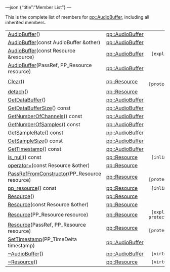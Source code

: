 —json {“title”:“Member List”} —

This is the complete list of members for <a href="/docs/native-client/pepper_beta/cpp/classpp_1_1_audio_buffer/" class="el">pp::AudioBuffer</a>, including all inherited members.

<table><tbody><tr class="odd"><td><a href="/docs/native-client/pepper_beta/cpp/classpp_1_1_audio_buffer#ae5a21e1df405d530d9280de36791dbbf" class="el">AudioBuffer</a>()</td><td><a href="/docs/native-client/pepper_beta/cpp/classpp_1_1_audio_buffer/" class="el">pp::AudioBuffer</a></td><td></td></tr><tr class="even"><td><a href="/docs/native-client/pepper_beta/cpp/classpp_1_1_audio_buffer#a8f51aeb6d98ff9d926ee1e2fcee4f712" class="el">AudioBuffer</a>(const AudioBuffer &amp;other)</td><td><a href="/docs/native-client/pepper_beta/cpp/classpp_1_1_audio_buffer/" class="el">pp::AudioBuffer</a></td><td></td></tr><tr class="odd"><td><a href="/docs/native-client/pepper_beta/cpp/classpp_1_1_audio_buffer#a96db6e6a05eb834ed8b04ef8c3f6647a" class="el">AudioBuffer</a>(const Resource &amp;resource)</td><td><a href="/docs/native-client/pepper_beta/cpp/classpp_1_1_audio_buffer/" class="el">pp::AudioBuffer</a></td><td><code> [explicit]</code></td></tr><tr class="even"><td><a href="/docs/native-client/pepper_beta/cpp/classpp_1_1_audio_buffer#ad80595164aba1e9fbe1ccc71793c48f9" class="el">AudioBuffer</a>(PassRef, PP_Resource resource)</td><td><a href="/docs/native-client/pepper_beta/cpp/classpp_1_1_audio_buffer/" class="el">pp::AudioBuffer</a></td><td></td></tr><tr class="odd"><td><a href="/docs/native-client/pepper_beta/cpp/classpp_1_1_resource#ad4016f37d3022863ca0188acb26ac9c4" class="el">Clear</a>()</td><td><a href="/docs/native-client/pepper_beta/cpp/classpp_1_1_resource/" class="el">pp::Resource</a></td><td><code> [protected]</code></td></tr><tr class="even"><td><a href="/docs/native-client/pepper_beta/cpp/classpp_1_1_resource#a81b9246381bdddacca3ac25f6ded2bfd" class="el">detach</a>()</td><td><a href="/docs/native-client/pepper_beta/cpp/classpp_1_1_resource/" class="el">pp::Resource</a></td><td></td></tr><tr class="odd"><td><a href="/docs/native-client/pepper_beta/cpp/classpp_1_1_audio_buffer#aad0cdf64f6fc99ebbad26725ba17df65" class="el">GetDataBuffer</a>()</td><td><a href="/docs/native-client/pepper_beta/cpp/classpp_1_1_audio_buffer/" class="el">pp::AudioBuffer</a></td><td></td></tr><tr class="even"><td><a href="/docs/native-client/pepper_beta/cpp/classpp_1_1_audio_buffer#a5548630a163439b2c811ab40d7cd64a0" class="el">GetDataBufferSize</a>() const</td><td><a href="/docs/native-client/pepper_beta/cpp/classpp_1_1_audio_buffer/" class="el">pp::AudioBuffer</a></td><td></td></tr><tr class="odd"><td><a href="/docs/native-client/pepper_beta/cpp/classpp_1_1_audio_buffer#a3061bf5fc031ad6854d2b06ef6f6736a" class="el">GetNumberOfChannels</a>() const</td><td><a href="/docs/native-client/pepper_beta/cpp/classpp_1_1_audio_buffer/" class="el">pp::AudioBuffer</a></td><td></td></tr><tr class="even"><td><a href="/docs/native-client/pepper_beta/cpp/classpp_1_1_audio_buffer#ad588d83a59d151fb8448ea59f6f9039e" class="el">GetNumberOfSamples</a>() const</td><td><a href="/docs/native-client/pepper_beta/cpp/classpp_1_1_audio_buffer/" class="el">pp::AudioBuffer</a></td><td></td></tr><tr class="odd"><td><a href="/docs/native-client/pepper_beta/cpp/classpp_1_1_audio_buffer#a650c3a1abc424e21fa56997c9d55b76f" class="el">GetSampleRate</a>() const</td><td><a href="/docs/native-client/pepper_beta/cpp/classpp_1_1_audio_buffer/" class="el">pp::AudioBuffer</a></td><td></td></tr><tr class="even"><td><a href="/docs/native-client/pepper_beta/cpp/classpp_1_1_audio_buffer#ac3846435b70b49392dec120716e0cfd5" class="el">GetSampleSize</a>() const</td><td><a href="/docs/native-client/pepper_beta/cpp/classpp_1_1_audio_buffer/" class="el">pp::AudioBuffer</a></td><td></td></tr><tr class="odd"><td><a href="/docs/native-client/pepper_beta/cpp/classpp_1_1_audio_buffer#a08f55c4a972677114bb0c0e1ceb13661" class="el">GetTimestamp</a>() const</td><td><a href="/docs/native-client/pepper_beta/cpp/classpp_1_1_audio_buffer/" class="el">pp::AudioBuffer</a></td><td></td></tr><tr class="even"><td><a href="/docs/native-client/pepper_beta/cpp/classpp_1_1_resource#a859068e34cdc2dc0b78754c255323aa9" class="el">is_null</a>() const</td><td><a href="/docs/native-client/pepper_beta/cpp/classpp_1_1_resource/" class="el">pp::Resource</a></td><td><code> [inline]</code></td></tr><tr class="odd"><td><a href="/docs/native-client/pepper_beta/cpp/classpp_1_1_resource#aaf808a98bdaa7998d82e19514aa87423" class="el">operator=</a>(const Resource &amp;other)</td><td><a href="/docs/native-client/pepper_beta/cpp/classpp_1_1_resource/" class="el">pp::Resource</a></td><td></td></tr><tr class="even"><td><a href="/docs/native-client/pepper_beta/cpp/classpp_1_1_resource#a3eda014529127a818df8d5bb5ec2fdf0" class="el">PassRefFromConstructor</a>(PP_Resource resource)</td><td><a href="/docs/native-client/pepper_beta/cpp/classpp_1_1_resource/" class="el">pp::Resource</a></td><td><code> [protected]</code></td></tr><tr class="odd"><td><a href="/docs/native-client/pepper_beta/cpp/classpp_1_1_resource#a46a6123de0b007ad3fcb6f666534ccb4" class="el">pp_resource</a>() const</td><td><a href="/docs/native-client/pepper_beta/cpp/classpp_1_1_resource/" class="el">pp::Resource</a></td><td><code> [inline]</code></td></tr><tr class="even"><td><a href="/docs/native-client/pepper_beta/cpp/classpp_1_1_resource#a56679e93a58101c8dce5dc510811a094" class="el">Resource</a>()</td><td><a href="/docs/native-client/pepper_beta/cpp/classpp_1_1_resource/" class="el">pp::Resource</a></td><td></td></tr><tr class="odd"><td><a href="/docs/native-client/pepper_beta/cpp/classpp_1_1_resource#ab0f664099ca06367180f220ea7e0b831" class="el">Resource</a>(const Resource &amp;other)</td><td><a href="/docs/native-client/pepper_beta/cpp/classpp_1_1_resource/" class="el">pp::Resource</a></td><td></td></tr><tr class="even"><td><a href="/docs/native-client/pepper_beta/cpp/classpp_1_1_resource#a555de93fdf4793f7db1183bf71d20580" class="el">Resource</a>(PP_Resource resource)</td><td><a href="/docs/native-client/pepper_beta/cpp/classpp_1_1_resource/" class="el">pp::Resource</a></td><td><code> [explicit, protected]</code></td></tr><tr class="odd"><td><a href="/docs/native-client/pepper_beta/cpp/classpp_1_1_resource#a907d3d6b7e292587c8cb9ff30d0a418d" class="el">Resource</a>(PassRef, PP_Resource resource)</td><td><a href="/docs/native-client/pepper_beta/cpp/classpp_1_1_resource/" class="el">pp::Resource</a></td><td><code> [protected]</code></td></tr><tr class="even"><td><a href="/docs/native-client/pepper_beta/cpp/classpp_1_1_audio_buffer#a2882ec7147f4efddf3cefc6378f11f78" class="el">SetTimestamp</a>(PP_TimeDelta timestamp)</td><td><a href="/docs/native-client/pepper_beta/cpp/classpp_1_1_audio_buffer/" class="el">pp::AudioBuffer</a></td><td></td></tr><tr class="odd"><td><a href="/docs/native-client/pepper_beta/cpp/classpp_1_1_audio_buffer#aa47da494df014dd6dba16053f914ce34" class="el">~AudioBuffer</a>()</td><td><a href="/docs/native-client/pepper_beta/cpp/classpp_1_1_audio_buffer/" class="el">pp::AudioBuffer</a></td><td><code> [virtual]</code></td></tr><tr class="even"><td><a href="/docs/native-client/pepper_beta/cpp/classpp_1_1_resource#a081165265e2bd8217eaa2be2aeeb3aa3" class="el">~Resource</a>()</td><td><a href="/docs/native-client/pepper_beta/cpp/classpp_1_1_resource/" class="el">pp::Resource</a></td><td><code> [virtual]</code></td></tr></tbody></table>

